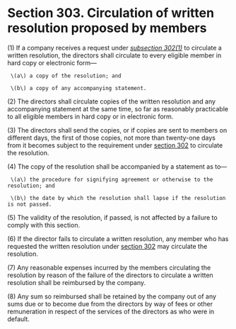 # Section 303. Circulation of written resolution proposed by members

\(1\) If a company receives a request under [_subsection 302\(1\)_](section-302.-members-power-to-require-circulation-of-written-resolution.md) to circulate a written resolution, the directors shall circulate to every eligible member in hard copy or electronic form—

     \(a\) a copy of the resolution; and

     \(b\) a copy of any accompanying statement.

\(2\) The directors shall circulate copies of the written resolution and any accompanying statement at the same time, so far as reasonably practicable to all eligible members in hard copy or in electronic form.

\(3\) The directors shall send the copies, or if copies are sent to members on different days, the first of those copies, not more than twenty-one days from it becomes subject to the requirement under [section 302](section-302.-members-power-to-require-circulation-of-written-resolution.md) to circulate the resolution.

\(4\) The copy of the resolution shall be accompanied by a statement as to—

     \(a\) the procedure for signifying agreement or otherwise to the resolution; and

     \(b\) the date by which the resolution shall lapse if the resolution is not passed.

\(5\) The validity of the resolution, if passed, is not affected by a failure to comply with this section.

\(6\) If the director fails to circulate a written resolution, any member who has requested the written resolution under [section 302](section-302.-members-power-to-require-circulation-of-written-resolution.md) may circulate the resolution.

\(7\) Any reasonable expenses incurred by the members circulating the resolution by reason of the failure of the directors to circulate a written resolution shall be reimbursed by the company.

\(8\) Any sum so reimbursed shall be retained by the company out of any sums due or to become due from the directors by way of fees or other remuneration in respect of the services of the directors as who were in default.

